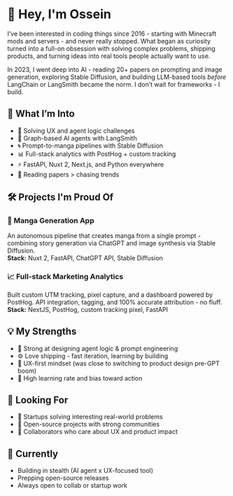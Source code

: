 # 👋 Hey, I'm Ossein

I’ve been interested in coding things since 2016 - starting with Minecraft mods and servers - and never really stopped. What began as curiosity turned into a full-on obsession with solving complex problems, shipping products, and turning ideas into real tools people actually want to use.

In 2023, I went deep into AI - reading 20+ papers on prompting and image generation, exploring Stable Diffusion, and building LLM-based tools *before* LangChain or LangSmith became the norm. I don’t wait for frameworks - I build.

## 🧠 What I’m Into

- 🧩 Solving UX and agent logic challenges  
- 🧠 Graph-based AI agents with LangSmith  
- 🌀 Prompt-to-manga pipelines with Stable Diffusion  
- 📊 Full-stack analytics with PostHog + custom tracking  
- ⚡ FastAPI, Nuxt 2, Next.js, and Python everywhere  
- 🧪 Reading papers > chasing trends  

## 🛠️ Projects I'm Proud Of

### 🎨 Manga Generation App  
An autonomous pipeline that creates manga from a single prompt - combining story generation via ChatGPT and image synthesis via Stable Diffusion.  
**Stack:** Nuxt 2, FastAPI, ChatGPT API, Stable Diffusion

### 📈 Full-stack Marketing Analytics  
Built custom UTM tracking, pixel capture, and a dashboard powered by PostHog. API integration, tagging, and 100% accurate attribution - no fluff.  
**Stack:** NextJS, PostHog, custom tracking pixel, FastAPI

## 💡 My Strengths

- 🧠 Strong at designing agent logic & prompt engineering  
- ⚙️ Love shipping - fast iteration, learning by building  
- 🎨 UX-first mindset (was close to switching to product design pre-GPT boom)  
- 🚀 High learning rate and bias toward action  

## 🧭 Looking For

- 🏢 Startups solving interesting real-world problems  
- 🌱 Open-source projects with strong communities  
- 🤝 Collaborators who care about UX and product impact  

## 🌱 Currently

- Building in stealth (AI agent x UX-focused tool)  
- Prepping open-source releases  
- Always open to collab or startup work

